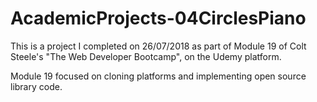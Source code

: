 # AcademicProjects-04CirclesPiano

This is a project I completed on 26/07/2018 as part of Module 19 of Colt Steele's "The Web Developer Bootcamp", on the Udemy platform.

Module 19 focused on cloning platforms and implementing open source library code.
